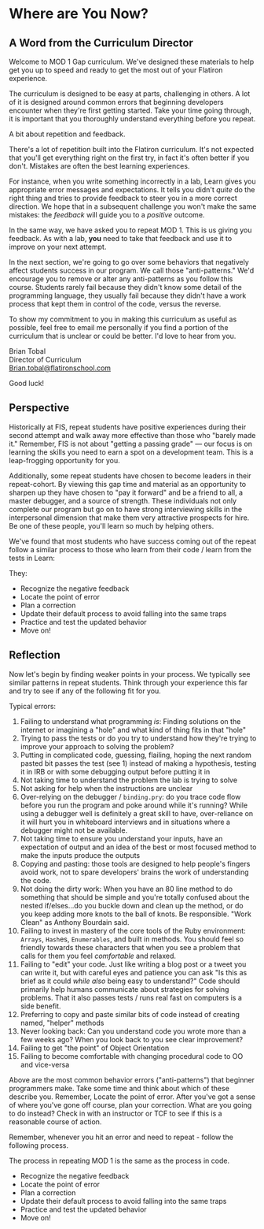 # Where are You Now?

## A Word from the Curriculum Director

Welcome to MOD 1 Gap curriculum. We've designed these materials to help get you
up to speed and ready to get the most out of your Flatiron experience.

The curriculum is designed to be easy at parts, challenging in others. A lot of
it is designed around common errors that beginning developers encounter when
they're first getting started. Take your time going through, it is important
that you thoroughly understand everything before you repeat.

A bit about repetition and feedback.

There's a lot of repetition built into the Flatiron curriculum. It's not
expected that you'll get everything right on the first try, in fact it's often
better if you don't. Mistakes are often the best learning experiences.

For instance, when you write something incorrectly in a lab, Learn gives you
appropriate error messages and expectations. It tells you didn't _quite_ do the
right thing and tries to provide feedback to steer you in a more correct
direction. We hope that in a subsequent challenge you won't make the same
mistakes: the _feedback_ will guide you to a _positive_ outcome.

In the same way, we have asked you to repeat MOD 1. This is us giving you
feedback. As with a lab, **you** need to take that feedback and use it to
improve on your next attempt.

In the next section, we're going to go over some behaviors that negatively
affect students success in our program. We call those "anti-patterns." We'd
encourage you to remove or alter any anti-patterns as you follow this course.
Students rarely fail because they didn't know some detail of the programming
language, they usually fail because they didn't have a work process that kept
them in control of the code, versus the reverse.

To show my commitment to you in making this curriculum as useful as possible,
feel free to email me personally if you find a portion of the curriculum that
is unclear or could be better. I'd love to hear from you.

Brian Tobal  
Director of Curriculum  
Brian.tobal@flatironschool.com  

Good luck!

## Perspective

Historically at FIS, repeat students have positive experiences during their
second attempt and walk away more effective than those who "barely made it."
Remember, FIS is not about "getting a passing grade" &mdash; our focus is on
learning the skills you need to earn a spot on a development team.  This is a
leap-frogging opportunity for you.

Additionally, some repeat students have chosen to become leaders in their
repeat-cohort.  By viewing this gap time and material as an opportunity to
sharpen up they have chosen to "pay it forward" and be a friend to all, a
master debugger, and a source of strength. These individuals not only complete
our program but go on to have strong interviewing skills in the interpersonal
dimension that make them very attractive prospects for hire.  Be one of these
people, you'll learn so much by helping others.

We've found that most students who have success coming out of the repeat follow
a similar process to those who learn from their code / learn from the tests in
Learn:

They:

* Recognize the negative feedback
* Locate the point of error
* Plan a correction
* Update their default process to avoid falling into the same traps
* Practice and test the updated behavior
* Move on!

## Reflection

Now let's begin by finding weaker points in your process. We typically see
similar patterns in repeat students. Think through your experience this far and
try to see if any of the following fit for you.

Typical errors:

1.  Failing to understand what programming _is_: Finding solutions on the
    internet or imagining a "hole" and what kind of thing fits in that "hole"
2.  Trying to pass the tests or do you try to understand how they're trying to
    improve your approach to solving the problem?
3.  Putting in complicated code, guessing, flailing, hoping the next random
    pasted bit passes the test (see 1) instead of making a hypothesis, testing
    it in IRB or with some debugging output before putting it in
4.  Not taking time to understand the problem the lab is trying to solve
5.  Not asking for help when the instructions are unclear
6.  Over-relying on the debugger / `binding.pry`: do you trace code flow before
    you run the program and poke around while it's running? While using a
    debugger well is definitely a great skill to have, over-reliance on it will
    hurt you in whiteboard interviews and in situations where a debugger might not
    be available.
7.  Not taking time to ensure you understand your inputs, have an expectation
    of output and an idea of the best or most focused method to make the inputs
    produce the outputs
8.  Copying and pasting: those tools are designed to help people's fingers
    avoid work, not to spare developers' brains the work of understanding the
    code.
9.  Not doing the dirty work: When you have an 80 line method to do something
    that should be simple and you're totally confused about the nested
    if/elses...do you buckle down and clean up the method, or do you keep adding
    more knots to the ball of knots. Be responsible. "Work Clean" as Anthony
    Bourdain said.
10. Failing to invest in mastery of the core tools of the Ruby environment:
    `Arrays`, `Hash`es, `Enumerables`, and built in methods. You should feel so
    friendly towards these characters that when you see a problem that calls for
    them you feel _comfortable_ and relaxed.
11. Failing to "edit" your code. Just like writing a blog post or a tweet you
    can write it, but with careful eyes and patience you can ask "Is this as
    brief as it could _while also_ being easy to understand?" Code should
    primarily help humans communicate about strategies for solving problems. That
    it also passes tests / runs real fast on computers is a side benefit.
12. Preferring to copy and paste similar bits of code instead of creating
    named, "helper" methods
13. Never looking back: Can you understand code you wrote more than a few weeks
    ago? When you look back to you see clear improvement?
14. Failing to get "the point" of Object Orientation
15. Failing to become comfortable with changing procedural code to OO and
    vice-versa

Above are the most common behavior errors ("anti-patterns") that beginner
programmers make. Take some time and think about which of these describe you.
Remember, Locate the point of error. After you've got a sense of where you've
gone off course, plan your correction. What are you going to do instead? Check
in with an instructor or TCF to see if this is a reasonable course of action.

Remember, whenever you hit an error and need to repeat - follow the following
process.

The process in repeating MOD 1 is the same as the process in code.

* Recognize the negative feedback
* Locate the point of error
* Plan a correction
* Update their default process to avoid falling into the same traps
* Practice and test the updated behavior
* Move on!
